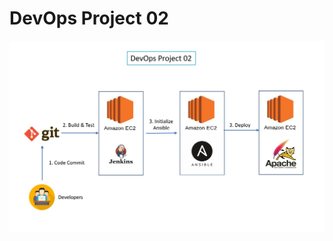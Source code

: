 # DevOps Project 02
![DevOps Project 02](https://github.com/anjon/DevOps-Project/blob/master/devops-project-02.jpg)
